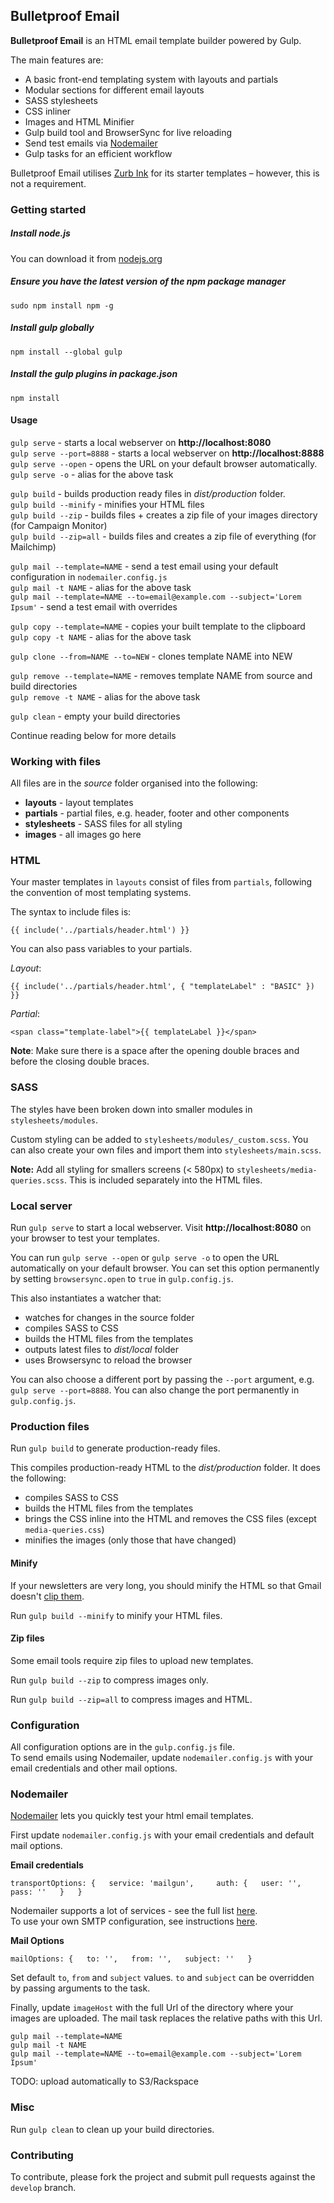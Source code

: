 ## Bulletproof Email  

**Bulletproof Email** is an HTML email template builder powered by Gulp.

The main features are:

* A basic front-end templating system with layouts and partials
* Modular sections for different email layouts
* SASS stylesheets 
* CSS inliner
* Images and HTML Minifier 
* Gulp build tool and BrowserSync for live reloading
* Send test emails via [Nodemailer](https://github.com/andris9/nodemailer)
* Gulp tasks for an efficient workflow  

Bulletproof Email utilises [Zurb Ink](http://zurb.com/ink/templates.php) for its starter templates – however, this is not a requirement. 

### Getting started

##### Install node.js 

You can download it from [nodejs.org](https://nodejs.org/) 

##### Ensure you have the latest version of the npm package manager

`sudo npm install npm -g`

##### Install gulp globally

`npm install --global gulp`

##### Install the gulp plugins in package.json

`npm install`

#### Usage

`gulp serve` - starts a local webserver on **http://localhost:8080**  
`gulp serve --port=8888` - starts a local webserver on **http://localhost:8888**  
`gulp serve --open` - opens the URL on your default browser automatically.  
`gulp serve -o` - alias for the above task  

`gulp build` - builds production ready files in *dist/production* folder.  
`gulp build --minify` - minifies your HTML files  
`gulp build --zip` - builds files + creates a zip file of your images directory (for Campaign Monitor)    
`gulp build --zip=all` - builds files and creates a zip file of everything (for Mailchimp)

`gulp mail --template=NAME` - send a test email using your default configuration in `nodemailer.config.js`  
`gulp mail -t NAME` - alias for the above task  
`gulp mail --template=NAME --to=email@example.com --subject='Lorem Ipsum'` - send a test email with overrides   

`gulp copy --template=NAME` - copies your built template to the clipboard  
`gulp copy -t NAME` - alias for the above task  

`gulp clone --from=NAME --to=NEW` - clones template NAME into NEW    

`gulp remove --template=NAME` - removes template NAME from source and build directories  
`gulp remove -t NAME` - alias for the above task  

`gulp clean` - empty your build directories  

Continue reading below for more details

### Working with files

All files are in the *source* folder organised into the following:

* **layouts** - layout templates
* **partials** - partial files, e.g. header, footer and other components
* **stylesheets** - SASS files for all styling
* **images** - all images go here 

### HTML 
Your master templates in `layouts` consist of files from `partials`, following the convention of most templating systems.


The syntax to include files is:

`{{ include('../partials/header.html') }}`  

You can also pass variables to your partials.

*Layout*:

`{{ include('../partials/header.html', { "templateLabel" : "BASIC" }) }}` 

*Partial*:

`<span class="template-label">{{ templateLabel }}</span>`   

**Note**: Make sure there is a space after the opening double braces and before the closing double braces.  


### SASS 
The styles have been broken down into smaller modules in `stylesheets/modules`.

Custom styling can be added to `stylesheets/modules/_custom.scss`. You can also create your own files and import them into `stylesheets/main.scss`. 

**Note:** Add all styling for smallers screens (< 580px) to `stylesheets/media-queries.scss`. This is included separately into the HTML files.

### Local server

Run `gulp serve` to start a local webserver. Visit **http://localhost:8080** on your browser to test your templates.  

You can run `gulp serve --open` or `gulp serve -o` to open the URL automatically on your default browser. You can set this option permanently by setting `browsersync.open` to `true` in `gulp.config.js`.  

This also instantiates a watcher that:

* watches for changes in the source folder
* compiles SASS to CSS
* builds the HTML files from the templates
* outputs latest files to *dist/local* folder
* uses Browsersync to reload the browser

You can also choose a different port by passing the `--port` argument, e.g. `gulp serve --port=8888`.  You can also change the port permanently in `gulp.config.js`.

### Production files

Run `gulp build` to generate production-ready files.

This compiles production-ready HTML to the *dist/production* folder. It does the following:
* compiles SASS to CSS
* builds the HTML files from the templates
* brings the CSS inline into the HTML and removes the CSS files (except `media-queries.css`)
* minifies the images (only those that have changed)


#### Minify

If your newsletters are very long, you should minify the HTML so that Gmail doesn't [clip them](https://www.campaignmonitor.com/forums/topic/8088/what-rule-does-gmail-use-to-decide-when-to-clip-a-message/).

Run `gulp build --minify` to minify your HTML files.

#### Zip files

Some email tools require zip files to upload new templates.

Run `gulp build --zip` to compress images only. 

Run `gulp build --zip=all` to compress images and HTML.

### Configuration

All configuration options are in the `gulp.config.js` file.  
To send emails using Nodemailer, update `nodemailer.config.js` with your email credentials and other mail options.  

### Nodemailer  

[Nodemailer](https://github.com/andris9/nodemailer) lets you quickly test your html email templates. 

First update `nodemailer.config.js` with your email credentials and default mail options.  

**Email credentials**  

`transportOptions: {  
  service: 'mailgun',    
  auth: {  
    user: '',  
    pass: ''  
  }  
}`    

Nodemailer supports a lot of services - see the full list [here](https://github.com/andris9/nodemailer-wellknown#supported-services).  
To use your own SMTP configuration, see instructions [here](https://github.com/andris9/nodemailer-smtp-transport#usage).  
  
**Mail Options**  

`mailOptions: {  
  to: '',  
  from: '',  
  subject: ''  
}`  
    
Set default `to`, `from` and `subject` values. `to` and `subject` can be overridden by passing arguments to the task.  

Finally, update `imageHost` with the full Url of the directory where your images are uploaded. The mail task replaces the relative paths with this Url.  

`gulp mail --template=NAME`  
`gulp mail -t NAME`  
`gulp mail --template=NAME --to=email@example.com --subject='Lorem Ipsum'`  

TODO: upload automatically to S3/Rackspace

### Misc  

Run `gulp clean` to clean up your build directories.

### Contributing

To contribute, please fork the project and submit pull requests against the `develop` branch.